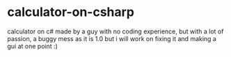 ﻿# calculator-on-csharp
 calculator on c# made by a guy with no coding experience, but with a lot of passion, a buggy mess as it is 1.0 but i will work on fixing it and making a gui at one point :)

